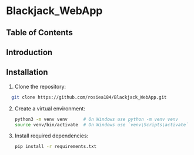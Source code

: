 # Blackjack_WebApp

## Table of Contents

## Introduction

## Installation
1. Clone the repository:
   
```bash
  git clone https://github.com/rosiea184/Blackjack_WebApp.git
```

2. Create a virtual environment:

    ```bash
    python3 -m venv venv      # On Windows use python -m venv venv
    source venv/bin/activate  # On Windows use `venv\Scripts\activate`
    ```
3. Install required dependencies:

    ```bash
    pip install -r requirements.txt
    ```
